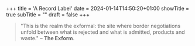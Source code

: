 +++
title = 'A Record Label'
date = 2024-01-14T14:50:20+01:00
showTitle = true
subTitle = ""
draft = false
+++

> "This is the realm the exformal: the site where border negotiations unfold between what is rejected and what is admitted, products and waste."
> – **The Exform**.
